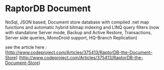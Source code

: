 RaptorDB Document
=================

NoSql, JSON based, Document store database with compiled .net map functions and automatic hybrid bitmap indexing and LINQ query filters (now with standalone Server mode, Backup and Active Restore, Transactions, Server side queries, MonoDroid support, HQ-Branch Replication)

see the article here : [http://www.codeproject.com/Articles/375413/RaptorDB-the-Document-Store] (http://www.codeproject.com/Articles/375413/RaptorDB-the-Document-Store)
